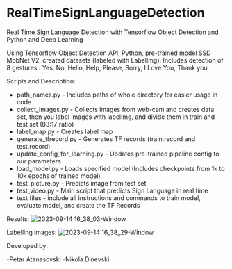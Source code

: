 # RealTimeSignLanguageDetection
Real Time Sign Language Detection with Tensorflow Object Detection and Python and Deep Learning

Using Tensorflow Object Detection API, Python, pre-trained model SSD MobNet V2, created datasets (labeled with LabelImg).
Includes detection of 8 gestures : Yes, No, Hello, Help, Please, Sorry, I Love You, Thank you

Scripts and Description:

- path_names.py - Includes paths of whole directory for easier usage in code
- collect_images.py - Collects images from web-cam and creates data set, then you label images with labelImg, and divide them in
                      train and test set (83:17 ratio)
- label_map.py - Creates label map
- generate_tfrecord.py - Generates TF records (train.record and test.record)
- update_config_for_learning.py - Updates pre-trained pipeline config to our parameters
- load_model.py - Loads specified model (Includes checkpoints from 1k to 10k epochs of trained model)
- test_picture.py - Predicts image from test set
- test_video.py - Main script that predicts Sign Language in real time
- text files - include all instructions and commands to train model, evaluate model, and create the TF Records

Results:
![2023-09-14 16_38_03-Window](https://github.com/ndinevski/RTSLD/assets/61565298/f2648a60-6581-49af-9dba-e8a32437032f)


Labelling images:
![2023-09-14 16_38_29-Window](https://github.com/ndinevski/RTSLD/assets/61565298/bffeaeca-54a5-4681-84d1-67ee79369340)

Developed by:

-Petar Atanasovski
-Nikola Dinevski

